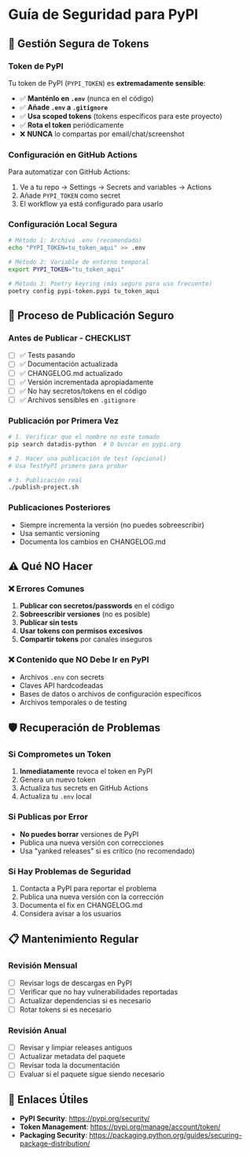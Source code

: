 # Guía de Seguridad para PyPI

## 🔐 Gestión Segura de Tokens

### Token de PyPI
Tu token de PyPI (`PYPI_TOKEN`) es **extremadamente sensible**:

- ✅ **Manténlo en `.env`** (nunca en el código)
- ✅ **Añade `.env` a `.gitignore`** 
- ✅ **Usa scoped tokens** (tokens específicos para este proyecto)
- ✅ **Rota el token** periódicamente
- ❌ **NUNCA** lo compartas por email/chat/screenshot

### Configuración en GitHub Actions
Para automatizar con GitHub Actions:

1. Ve a tu repo → Settings → Secrets and variables → Actions
2. Añade `PYPI_TOKEN` como secret
3. El workflow ya está configurado para usarlo

### Configuración Local Segura
```bash
# Método 1: Archivo .env (recomendado)
echo "PYPI_TOKEN=tu_token_aqui" >> .env

# Método 2: Variable de entorno temporal
export PYPI_TOKEN="tu_token_aqui"

# Método 3: Poetry keyring (más seguro para uso frecuente)
poetry config pypi-token.pypi tu_token_aqui
```

## 🚀 Proceso de Publicación Seguro

### Antes de Publicar - CHECKLIST
- [ ] ✅ Tests pasando
- [ ] ✅ Documentación actualizada
- [ ] ✅ CHANGELOG.md actualizado
- [ ] ✅ Versión incrementada apropiadamente
- [ ] ✅ No hay secretos/tokens en el código
- [ ] ✅ Archivos sensibles en `.gitignore`

### Publicación por Primera Vez
```bash
# 1. Verificar que el nombre no esté tomado
pip search datadis-python  # O buscar en pypi.org

# 2. Hacer una publicación de test (opcional)
# Usa TestPyPI primero para probar

# 3. Publicación real
./publish-project.sh
```

### Publicaciones Posteriores
- Siempre incrementa la versión (no puedes sobreescribir)
- Usa semantic versioning
- Documenta los cambios en CHANGELOG.md

## ⚠️ Qué NO Hacer

### ❌ Errores Comunes
1. **Publicar con secretos/passwords** en el código
2. **Sobreescribir versiones** (no es posible)
3. **Publicar sin tests** 
4. **Usar tokens con permisos excesivos**
5. **Compartir tokens** por canales inseguros

### ❌ Contenido que NO Debe Ir en PyPI
- Archivos `.env` con secrets
- Claves API hardcodeadas
- Bases de datos o archivos de configuración específicos
- Archivos temporales o de testing

## 🛡️ Recuperación de Problemas

### Si Comprometes un Token
1. **Inmediatamente** revoca el token en PyPI
2. Genera un nuevo token
3. Actualiza tus secrets en GitHub Actions
4. Actualiza tu `.env` local

### Si Publicas por Error
- **No puedes borrar** versiones de PyPI
- Publica una nueva versión con correcciones
- Usa "yanked releases" si es crítico (no recomendado)

### Si Hay Problemas de Seguridad
1. Contacta a PyPI para reportar el problema
2. Publica una nueva versión con la corrección
3. Documenta el fix en CHANGELOG.md
4. Considera avisar a los usuarios

## 📋 Mantenimiento Regular

### Revisión Mensual
- [ ] Revisar logs de descargas en PyPI
- [ ] Verificar que no hay vulnerabilidades reportadas
- [ ] Actualizar dependencias si es necesario
- [ ] Rotar tokens si es necesario

### Revisión Anual
- [ ] Revisar y limpiar releases antiguos
- [ ] Actualizar metadata del paquete
- [ ] Revisar toda la documentación
- [ ] Evaluar si el paquete sigue siendo necesario

## 🔗 Enlaces Útiles

- **PyPI Security**: https://pypi.org/security/
- **Token Management**: https://pypi.org/manage/account/token/
- **Packaging Security**: https://packaging.python.org/guides/securing-package-distribution/